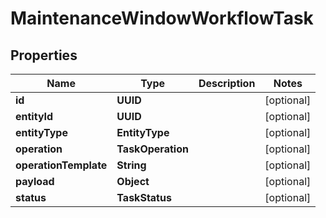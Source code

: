 

# MaintenanceWindowWorkflowTask


## Properties

Name | Type | Description | Notes
------------ | ------------- | ------------- | -------------
**id** | **UUID** |  |  [optional]
**entityId** | **UUID** |  |  [optional]
**entityType** | **EntityType** |  |  [optional]
**operation** | **TaskOperation** |  |  [optional]
**operationTemplate** | **String** |  |  [optional]
**payload** | **Object** |  |  [optional]
**status** | **TaskStatus** |  |  [optional]



